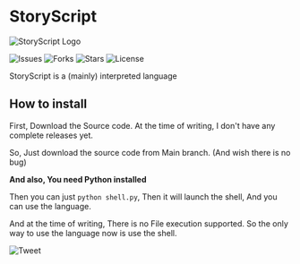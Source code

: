 # StoryScript
![StoryScript Logo](https://github.com/lines-of-codes/StoryScript/blob/be67a0b872783b78378dc3ac0969fb1111cb3e0f/StoryScript.png)

![Issues](https://github.com/lines-of-codes/StoryScript)
![Forks](https://img.shields.io/github/forks/lines-of-codes/StoryScript)
![Stars](https://img.shields.io/github/stars/lines-of-codes/StoryScript)
![License](https://img.shields.io/github/license/lines-of-codes/StoryScript)

StoryScript is a (mainly) interpreted language

## How to install
First, Download the Source code. At the time of writing, I don't have any complete releases yet.

So, Just download the source code from Main branch. (And wish there is no bug)

**And also, You need Python installed**

Then you can just `python shell.py`, Then it will launch the shell, And you can use the language.

And at the time of writing, There is no File execution supported. So the only way to use the language now is use the shell.

![Tweet](https://img.shields.io/twitter/url?style=social)